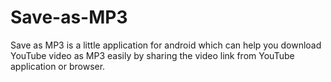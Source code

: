 # Save-as-MP3
Save as MP3 is a little application for android which can help you download YouTube video as MP3 easily by sharing the video link from YouTube application or browser.
